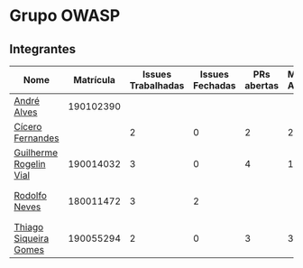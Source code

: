 # Grupo OWASP

## Integrantes

| Nome | Matrícula | Issues Trabalhadas |Issues Fechadas | PRs abertas | Merges Aceitos | Commits |Projetos |
| ---- | ----- | ------- | ----- | ----- | ------- | ------- | ------- |
| [André Alves](https://github.com/andremralves) | 190102390 | | | | | | |
| [Cícero Fernandes](https://github.com/ciceroff)  | | 2 | 0 | 2 | 2 | 5 | [ZAP](https://www.zaproxy.org/) |
| [Guilherme Rogelin Vial ](https://github.com/GRVial) | 190014032 | 3 | 0 | 4 | 1 |
| [Rodolfo Neves](https://github.com/roddas) | 180011472 | 3 | 2 | | | 9 | [Wrong Secrets](https://github.com/OWASP/wrongsecrets) e [Nettacker](https://github.com/OWASP/Nettacker) |
| [Thiago Siqueira Gomes](https://github.com/thgomes) | 190055294 | 2 | 0 | 3 | 3 | 5 | [ZAP](https://www.zaproxy.org/) |